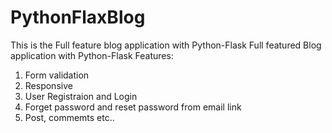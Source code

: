 # PythonFlaxBlog
 This is the Full feature blog application with Python-Flask
 Full featured Blog application with Python-Flask
 Features:
 1) Form validation
 2) Responsive
 3) User Registraion and Login
 4) Forget password and reset password from email link
 5) Post, commemts
 etc..
 

